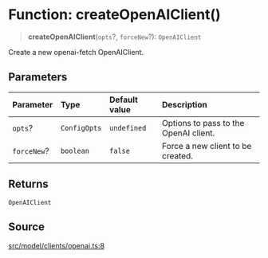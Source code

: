 # Function: createOpenAIClient()

> **createOpenAIClient**(`opts`?, `forceNew`?): `OpenAIClient`

Create a new openai-fetch OpenAIClient.

## Parameters

| Parameter | Type | Default value | Description |
| :------ | :------ | :------ | :------ |
| `opts`? | `ConfigOpts` | `undefined` | Options to pass to the OpenAI client. |
| `forceNew`? | `boolean` | `false` | Force a new client to be created. |

## Returns

`OpenAIClient`

## Source

[src/model/clients/openai.ts:8](https://github.com/dexaai/llm-tools/blob/5018eae/src/model/clients/openai.ts#L8)
